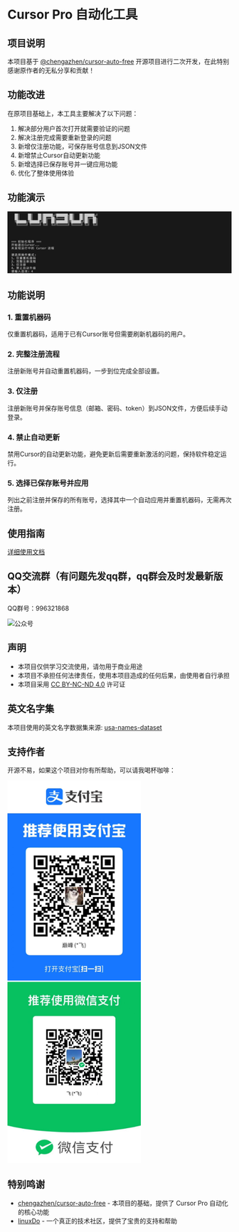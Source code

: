 # Cursor Pro 自动化工具

## 项目说明

本项目基于 [@chengazhen/cursor-auto-free](https://github.com/chengazhen/cursor-auto-free) 开源项目进行二次开发，在此特别感谢原作者的无私分享和贡献！

## 功能改进

在原项目基础上，本工具主要解决了以下问题：

1. 解决部分用户首次打开就需要验证的问题
2. 解决注册完成需要重新登录的问题
3. 新增仅注册功能，可保存账号信息到JSON文件
4. 新增禁止Cursor自动更新功能
5. 新增选择已保存账号并一键应用功能
6. 优化了整体使用体验

## 功能演示

![功能演示](./screen/image.png)

## 功能说明

### 1. 重置机器码
仅重置机器码，适用于已有Cursor账号但需要刷新机器码的用户。

### 2. 完整注册流程
注册新账号并自动重置机器码，一步到位完成全部设置。

### 3. 仅注册
注册新账号并保存账号信息（邮箱、密码、token）到JSON文件，方便后续手动登录。

### 4. 禁止自动更新
禁用Cursor的自动更新功能，避免更新后需要重新激活的问题，保持软件稳定运行。

### 5. 选择已保存账号并应用
列出之前注册并保存的所有账号，选择其中一个自动应用并重置机器码，无需再次注册。

## 使用指南

[详细使用文档](https://cursor-auto-free-doc.vercel.app)

## QQ交流群（有问题先发qq群，qq群会及时发最新版本）

QQ群号：996321868

![公众号](./screen/qrcode_for_gh_c985615b5f2b_258.jpg)

## 声明

- 本项目仅供学习交流使用，请勿用于商业用途
- 本项目不承担任何法律责任，使用本项目造成的任何后果，由使用者自行承担
- 本项目采用 [CC BY-NC-ND 4.0](https://creativecommons.org/licenses/by-nc-nd/4.0/) 许可证

## 英文名字集

本项目使用的英文名字数据集来源: [usa-names-dataset](https://github.com/toniprada/usa-names-dataset)

## 支持作者

开源不易，如果这个项目对你有所帮助，可以请我喝杯咖啡：

<img src="./screen/image copy.png" width="300" alt="支付宝收款码"/>
<img src="./screen/image copy 2.png" width="300" alt="微信收款码"/>

## 特别鸣谢

- [chengazhen/cursor-auto-free](https://github.com/chengazhen/cursor-auto-free) - 本项目的基础，提供了 Cursor Pro 自动化的核心功能
- [linuxDo](https://linux.do/) - 一个真正的技术社区，提供了宝贵的支持和帮助


